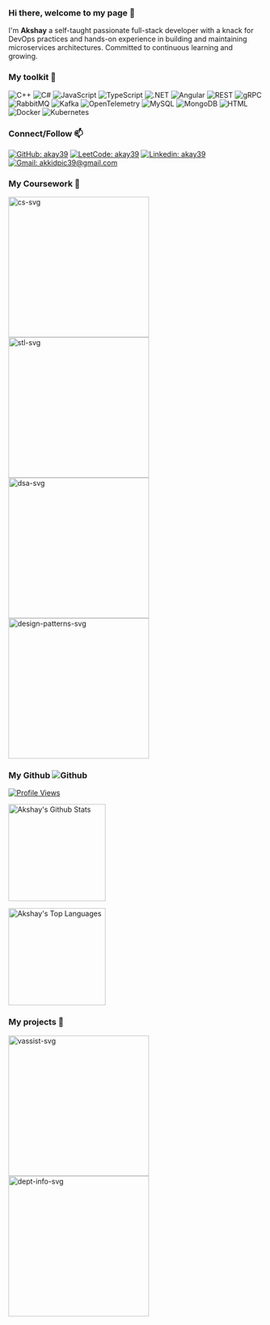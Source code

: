 ### Hi there, welcome to my page 👋

I'm **Akshay** a self-taught passionate full-stack developer with a knack for DevOps practices and hands-on experience in building and maintaining microservices architectures. Committed to continuous learning and growing.

### My toolkit 🔨

![C++](https://img.shields.io/badge/C++-blue.svg?style=flat-square&logo=cplusplus) ![C#](https://img.shields.io/badge/C%23-green.svg?style=flat-square&logo=csharp) ![JavaScript](https://img.shields.io/badge/JavaScript-black.svg?style=flat-square&logo=javascript) ![TypeScript](https://img.shields.io/badge/TypeScript-black.svg?style=flat-square&logo=typescript) ![.NET](https://img.shields.io/badge/.NET-purple.svg?style=flat-square&logo=dotnet) ![Angular](https://img.shields.io/badge/Angular-red.svg?style=flat-square&logo=angular) ![REST](https://img.shields.io/badge/REST-green.svg?style=flat-square) ![gRPC](https://img.shields.io/badge/gRPC-blue.svg?style=flat-square) ![RabbitMQ](https://img.shields.io/badge/RabbitMQ-white.svg?style=flat-square&logo=rabbitmq) ![Kafka](https://img.shields.io/badge/Kafka-black.svg?style=flat-square&logo=apachekafka) ![OpenTelemetry](https://img.shields.io/badge/OpenTelemetry-blue.svg?style=flat-square&logo=opentelemetry) ![MySQL](https://img.shields.io/badge/MySQL-white.svg?style=flat-square&logo=mysql) ![MongoDB](https://img.shields.io/badge/MongoDB-green.svg?style=flat-square&logo=mongodb) ![HTML](https://img.shields.io/badge/HTML-black.svg?style=flat-square&logo=HTML5) ![Docker](https://img.shields.io/badge/Docker-white.svg?style=flat-square&logo=docker) ![Kubernetes](https://img.shields.io/badge/Kubernetes-black.svg?style=flat-square&logo=kubernetes)

### Connect/Follow 📫

[![GitHub: akay39](https://img.shields.io/github/followers/akay39?label=follow&style=social)](https://github.com/akay39)
[![LeetCode: akay39](https://img.shields.io/badge/Leetcode-Profile-orange?style=flat-square&logo=leetcode)](https://leetcode.com/akay39/)
[![Linkedin: akay39](https://img.shields.io/badge/-akay39-blue?style=flat-square&logo=Linkedin&logoColor=white&link=https://www.linkedin.com/in/akay39/)](https://www.linkedin.com/in/akay39/)
[![Gmail: akkidpic39@gmail.com](https://img.shields.io/badge/Gmail-white?logo=gmail)](mailto:akkidpic39@gmail.com)

### My Coursework 🌱

 <a href="https://github.com/akay39/Learning-CSharp"><img width="278" src="https://denvercoder1-github-readme-stats.vercel.app/api/pin/?username=akay39&repo=Learning-CSharp&theme=react&bg_color=1F222E&title_color=F85D7F&hide_border=true&icon_color=F8D866&show_icons=false" alt="cs-svg"></a>
 <a href="https://github.com/akay39/STL"><img width="278" src="https://denvercoder1-github-readme-stats.vercel.app/api/pin/?username=akay39&repo=STL&theme=react&bg_color=1F222E&title_color=F85D7F&hide_border=true&icon_color=F8D866&show_icons=false" alt="stl-svg"></a>
 <a href="https://github.com/akay39/Algorithms-Practise"><img width="278" src="https://denvercoder1-github-readme-stats.vercel.app/api/pin/?username=akay39&repo=Algorithms-Practise&theme=react&bg_color=1F222E&title_color=F85D7F&hide_border=true&icon_color=F8D866&show_icons=false" alt="dsa-svg"></a>
 <a href="https://github.com/akay39/Design-Patterns"><img width="278" src="https://denvercoder1-github-readme-stats.vercel.app/api/pin/?username=akay39&repo=Design-Patterns&theme=react&bg_color=1F222E&title_color=F85D7F&hide_border=true&icon_color=F8D866&show_icons=false" alt="design-patterns-svg"></a>

 ### My Github ![Github](https://img.shields.io/badge/-black.svg?logo=github)

[![Profile Views](https://komarev.com/ghpvc/?username=akay39&logo=GitHub&label=Profile%20Views&color=336699&logoColor=white&style=flat-square)](https://github.com/akay39)

<a href="https://github.com/anuraghazra/github-readme-stats"><img alt="Akshay's Github Stats" src="https://denvercoder1-github-readme-stats.vercel.app/api/?username=akay39&show_icons=true&include_all_commits=true&count_private=true&theme=react&hide_border=true&bg_color=1F222E&title_color=F85D7F&icon_color=F8D866" height="192px"/></a>

<a href="https://github.com/anuraghazra/github-readme-stats"><img alt="Akshay's Top Languages" src="https://denvercoder1-github-readme-stats.vercel.app/api/top-langs/?username=akki39&langs_count=8&layout=compact&theme=react&hide_border=true&bg_color=1F222E&title_color=F85D7F&icon_color=F8D866&hide=Jupyter%20Notebook,Roff" height="192px"/></a>

### My projects 🔭

 <a href="https://github.com/rkv225/vassist"><img width="278" src="https://denvercoder1-github-readme-stats.vercel.app/api/pin/?username=rkv225&repo=vassist&theme=react&bg_color=1F222E&title_color=F85D7F&hide_border=true&icon_color=F8D866&show_icons=false" alt="vassist-svg"></a>
 <a href="https://github.com/rkv225/Department-Information"><img width="278" src="https://denvercoder1-github-readme-stats.vercel.app/api/pin/?username=rkv225&repo=Department-Information&theme=react&bg_color=1F222E&title_color=F85D7F&hide_border=true&icon_color=F8D866&show_icons=false" alt="dept-info-svg"></a>
